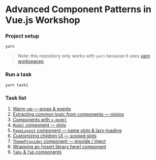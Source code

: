 # Advanced Component Patterns in Vue.js Workshop

### Project setup

```
yarn
```

> Note: this repository only works with `yarn` because it uses [yarn workspaces](https://yarnpkg.com/lang/en/docs/workspaces/).

### Run a task

```
yarn task1
```

### Task list

1. [Warm-up — props & events](tasks/1/README.md)
2. [Extracting common logic from components — mixins](tasks/2/README.md)
3. [Components with `v-model`](tasks/3/README.md)
4. [`Modal` component — slots](tasks/4/README.md)
5. [`PageLayout` component — name slots & lazy-loading](tasks/5/README.md)
6. [Customizing children UI — scoped slots](tasks/6/README.md)
7. [`ThemeProvider` component — provide / inject](tasks/7/README.md)
8. [Wrapping an [insert library here] component](tasks/8/README.md)
9. [`Tabs` & `Tab` components](tasks/9/README.md)
